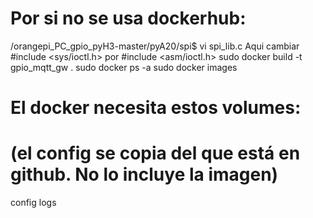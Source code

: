 # Por si no se usa dockerhub:

/orangepi_PC_gpio_pyH3-master/pyA20/spi$ vi spi_lib.c
Aqui cambiar #include <sys/ioctl.h> por #include <asm/ioctl.h> 
sudo docker build -t gpio_mqtt_gw .
sudo docker ps -a
sudo docker images

# El docker necesita estos volumes:
# (el config se copia del que está en github. No lo incluye la imagen)

config
logs